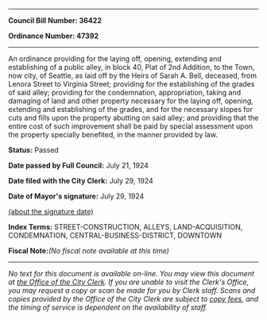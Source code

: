 

********

**Council Bill Number: 36422**
   
**Ordinance Number: 47392**
********

 An ordinance providing for the laying off, opening, extending and establishing of a public alley, in block 40, Plat of 2nd Addition, to the Town, now city, of Seattle, as laid off by the Heirs of Sarah A. Bell, deceased, from Lenora Street to Virginia Street; providing for the establishing of the grades of said alley; providing for the condemnation, appropriation, taking and damaging of land and other property necessary for the laying off, opening, extending and establishing of the grades, and for the necessary slopes for cuts and fills upon the property abutting on said alley; and providing that the entire cost of such improvement shall be paid by special assessment upon the property specially benefited, in the manner provided by law.

**Status:** Passed
   
**Date passed by Full Council:** July 21, 1924
   
**Date filed with the City Clerk:** July 29, 1924
   
**Date of Mayor's signature:** July 29, 1924
   
[(about the signature date)](/~public/approvaldate.htm)
   
   
   
   
**Index Terms:** STREET-CONSTRUCTION, ALLEYS, LAND-ACQUISITION, CONDEMNATION, CENTRAL-BUSINESS-DISTRICT, DOWNTOWN

**Fiscal Note:**_(No fiscal note available at this time)_
********

_No text for this document is available on-line. You may view this document at [the Office of the City Clerk](http://www.seattle.gov/leg/clerk/contactUs.htm). If you are unable to visit the Clerk's Office, you may request a copy or scan be made for you by Clerk staff. Scans and copies provided by the Office of the City Clerk are subject to [copy fees](http://clerk.seattle.gov/~public/clerkfees.htm), and the timing of service is dependent on the availability of staff._

